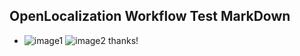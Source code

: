 ## OpenLocalization Workflow Test MarkDown
* ![image1](.\4662af98-3ac1-4e18-b15c-66b22f46fee8.png)   ![image2](.\9b2b68ec-e159-4172-868a-d97a47046633.png) 
thanks!
